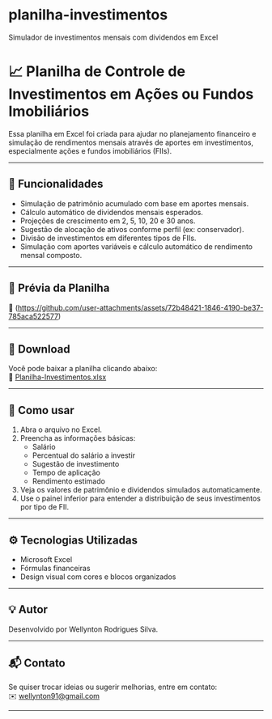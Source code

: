 # planilha-investimentos
Simulador de investimentos mensais com dividendos em Excel
# 📈 Planilha de Controle de Investimentos em Ações ou Fundos Imobiliários

Essa planilha em Excel foi criada para ajudar no planejamento financeiro e simulação de rendimentos mensais através de aportes em investimentos, especialmente ações e fundos imobiliários (FIIs).

---

## 🧮 Funcionalidades

- Simulação de patrimônio acumulado com base em aportes mensais.
- Cálculo automático de dividendos mensais esperados.
- Projeções de crescimento em 2, 5, 10, 20 e 30 anos.
- Sugestão de alocação de ativos conforme perfil (ex: conservador).
- Divisão de investimentos em diferentes tipos de FIIs.
- Simulação com aportes variáveis e cálculo automático de rendimento mensal composto.

---

## 📸 Prévia da Planilha

📎 (https://github.com/user-attachments/assets/72b48421-1846-4190-be37-785aca522577)


---

## 📂 Download

Você pode baixar a planilha clicando abaixo:  
📎 [Planilha-Investimentos.xlsx](https://github.com/user-attachments/files/20523728/Planilha-Investimentos.xlsx)


---

## 📝 Como usar

1. Abra o arquivo no Excel.
2. Preencha as informações básicas:
   - Salário
   - Percentual do salário a investir
   - Sugestão de investimento
   - Tempo de aplicação
   - Rendimento estimado
3. Veja os valores de patrimônio e dividendos simulados automaticamente.
4. Use o painel inferior para entender a distribuição de seus investimentos por tipo de FII.

---

## ⚙️ Tecnologias Utilizadas

- Microsoft Excel
- Fórmulas financeiras
- Design visual com cores e blocos organizados

---

## 💡 Autor

Desenvolvido por Wellynton Rodrigues Silva.

---

## 📬 Contato

Se quiser trocar ideias ou sugerir melhorias, entre em contato:  
✉️ wellynton91@gmail.com  

---
